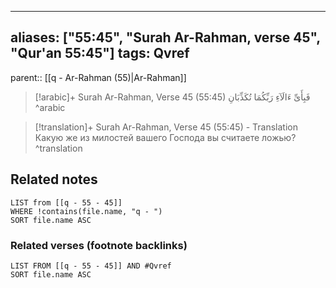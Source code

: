 
---
aliases: ["55:45", "Surah Ar-Rahman, verse 45", "Qur'an 55:45"]
tags: Qvref
---

parent:: [[q - Ar-Rahman (55)|Ar-Rahman]]

> [!arabic]+ Surah Ar-Rahman, Verse 45 (55:45)
> <span class="quran-arabic">فَبِأَىِّ ءَالَآءِ رَبِّكُمَا تُكَذِّبَانِ</span>
^arabic

> [!translation]+ Surah Ar-Rahman, Verse 45 (55:45) - Translation
> Какую же из милостей вашего Господа вы считаете ложью?
^translation



## Related notes
```dataview
LIST from [[q - 55 - 45]]
WHERE !contains(file.name, "q - ")
SORT file.name ASC
```

### Related verses (footnote backlinks)
```dataview
LIST FROM [[q - 55 - 45]] AND #Qvref
SORT file.name ASC
```

